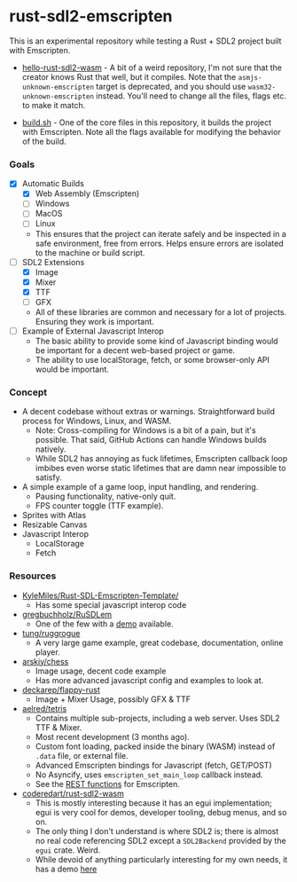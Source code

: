 # rust-sdl2-emscripten

This is an experimental repository while testing a Rust + SDL2 project built with Emscripten.

- [hello-rust-sdl2-wasm](https://github.com/awwsmm/hello-rust-sdl2-wasm) - A bit of a weird repository, I'm not sure that the creator knows Rust that well, but it compiles. Note that the `asmjs-unknown-emscripten` target is deprecated, and you should use `wasm32-unknown-emscripten` instead. You'll need to change all the files, flags etc. to make it match.

- [build.sh](./scripts/build.sh) - One of the core files in this repository, it builds the project with Emscripten. Note all the flags available for modifying the behavior of the build.

### Goals

- [X] Automatic Builds
  - [X] Web Assembly (Emscripten)
  - [ ] Windows
  - [ ] MacOS
  - [ ] Linux
  - This ensures that the project can iterate safely and be inspected in a safe environment, free from errors. Helps ensure errors are isolated to the machine or build script.
- [ ] SDL2 Extensions
  - [X] Image
  - [X] Mixer
  - [X] TTF
  - [ ] GFX
  - All of these libraries are common and necessary for a lot of projects. Ensuring they work is important.
- [ ] Example of External Javascript Interop
  - The basic ability to provide some kind of Javascript binding would be important for a decent web-based project or game.
  - The ability to use localStorage, fetch, or some browser-only API would be important.

### Concept

- A decent codebase without extras or warnings. Straightforward build process for Windows, Linux, and WASM.
  - Note: Cross-compiling for Windows is a bit of a pain, but it's possible. That said, GitHub Actions can handle Windows builds natively.
  - While SDL2 has annoying as fuck lifetimes, Emscripten callback loop imbibes even worse static lifetimes that are damn near impossible to satisfy.
- A simple example of a game loop, input handling, and rendering.
  - Pausing functionality, native-only quit.
  - FPS counter toggle (TTF example).
- Sprites with Atlas
- Resizable Canvas
- Javascript Interop
  - LocalStorage
  - Fetch

### Resources

- [KyleMiles/Rust-SDL-Emscripten-Template/](https://github.com/KyleMiles/Rust-SDL-Emscripten-Template/)
  - Has some special javascript interop code
- [gregbuchholz/RuSDLem](https://github.com/gregbuchholz/RuSDLem)
  - One of the few with a [demo](https://gregbuchholz.github.io/) available.
- [tung/ruggrogue](https://github.com/tung/ruggrogue/)
  - A very large game example, great codebase, documentation, online player.
- [arskiy/chess](https://github.com/arskiy/chess/)
  - Image usage, decent code example
  - Has more advanced javascript config and examples to look at.
- [deckarep/flappy-rust](https://github.com/deckarep/flappy-rust/)
  - Image + Mixer Usage, possibly GFX & TTF
- [aelred/tetris](https://github.com/aelred/tetris)
  - Contains multiple sub-projects, including a web server. Uses SDL2 TTF & Mixer.
  - Most recent development (3 months ago).
  - Custom font loading, packed inside the binary (WASM) instead of `.data` file, or external file.
  - Advanced Emscripten bindings for Javascript (fetch, GET/POST)
  - No Asyncify, uses `emscripten_set_main_loop` callback instead.
  - See the [REST functions](https://github.com/aelred/tetris/blob/master/tetris/src/rest.rs#L99) for Emscripten.
- [coderedart/rust-sdl2-wasm](https://github.com/coderedart/rust-sdl2-wasm/tree/master)
  - This is mostly interesting because it has an egui implementation; egui is very cool for demos, developer tooling, debug menus, and so on.
  - The only thing I don't understand is where SDL2 is; there is almost no real code referencing SDL2 except a `SDL2Backend` provided by the `egui` crate. Weird.
  - While devoid of anything particularly interesting for my own needs, it has a demo [here](https://coderedart.github.io/rust-sdl2-wasm/)
